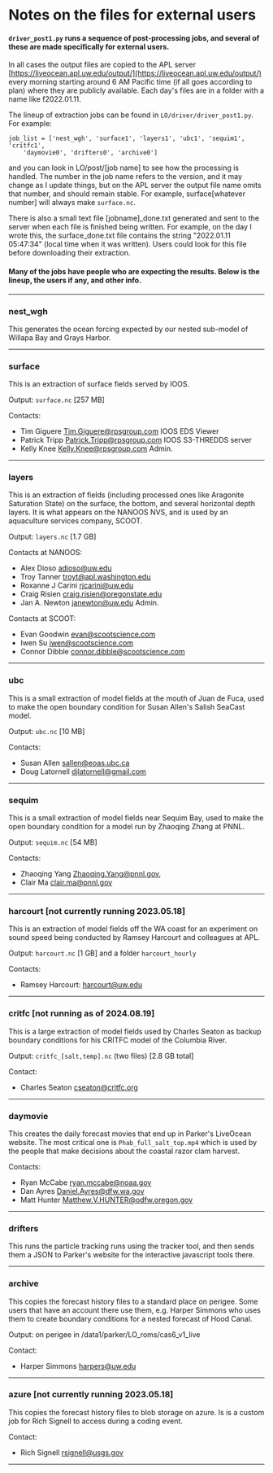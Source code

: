# Notes on the files for external users

#### `driver_post1.py` runs a sequence of post-processing jobs, and several of these are made specifically for external users.

In all cases the output files are copied to the APL server [https://liveocean.apl.uw.edu/output/](https://liveocean.apl.uw.edu/output/) every morning starting around 6 AM Pacific time (if all goes according to plan) where they are publicly available.  Each day's files are in a folder with a name like f2022.01.11.

The lineup of extraction jobs can be found in `LO/driver/driver_post1.py`.  For example:
```
job_list = ['nest_wgh', 'surface1', 'layers1', 'ubc1', 'sequim1', 'critfc1',
    'daymovie0', 'drifters0', 'archive0']
```
and you can look in LO/post/[job name] to see how the processing is handled.  The number in the job name refers to the version, and it may change as I update things, but on the APL server the output file name omits that number, and should remain stable.  For example, surface[whatever number] will always make `surface.nc`.

There is also a small text file [jobname]_done.txt generated and sent to the server when each file is finished being written.  For example, on the day I wrote this, the surface_done.txt file contains the string "2022.01.11 05:47:34" (local time when it was written).  Users could look for this file before downloading their extraction.

#### Many of the jobs have people who are expecting the results. Below is the lineup, the users if any, and other info.

---

### nest_wgh

This generates the ocean forcing expected by our nested sub-model of Willapa Bay and Grays Harbor.

---

### surface

This is an extraction of surface fields served by IOOS.

Output: `surface.nc` [257 MB]

Contacts:
- Tim Giguere <Tim.Giguere@rpsgroup.com> IOOS EDS Viewer
- Patrick Tripp <Patrick.Tripp@rpsgroup.com> IOOS S3-THREDDS server
- Kelly Knee <Kelly.Knee@rpsgroup.com> Admin.

---

### layers

This is an extraction of fields (including processed ones like Aragonite Saturation State) on the surface, the bottom, and several horizontal depth layers. It is what appears on the NANOOS NVS, and is used by an aquaculture services company, SCOOT.

Output: `layers.nc` [1.7 GB]

Contacts at NANOOS:
- Alex Dioso <adioso@uw.edu>
- Troy Tanner <troyt@apl.washington.edu>
- Roxanne J Carini <rjcarini@uw.edu>
- Craig Risien <craig.risien@oregonstate.edu>
- Jan A. Newton <janewton@uw.edu> Admin.

Contacts at SCOOT:
- Evan Goodwin <evan@scootscience.com>
- Iwen Su <iwen@scootscience.com>
- Connor Dibble <connor.dibble@scootscience.com>

---

### ubc

This is a small extraction of model fields at the mouth of Juan de Fuca, used to make the open boundary condition for Susan Allen's Salish SeaCast model.

Output: `ubc.nc` [10 MB]

Contacts:
- Susan Allen <sallen@eoas.ubc.ca>
- Doug Latornell <djlatornell@gmail.com>

---

### sequim

This is a small extraction of model fields near Sequim Bay, used to make the open boundary condition for a model run by Zhaoqing Zhang at PNNL.

Output: `sequim.nc` [54 MB]

Contacts:
- Zhaoqing Yang <Zhaoqing.Yang@pnnl.gov>,
- Clair Ma <clair.ma@pnnl.gov>

---

### harcourt [not currently running 2023.05.18]

This is an extraction of model fields off the WA coast for an experiment on sound speed being conducted by Ramsey Harcourt and colleagues at APL.

Output: `harcourt.nc` [1 GB] and a folder `harcourt_hourly`

Contacts:
- Ramsey Harcourt: <harcourt@uw.edu>

---

### critfc [not running as of 2024.08.19]

This is a large extraction of model fields used by Charles Seaton as backup boundary conditions for his CRITFC model of the Columbia River.

Output: `critfc_[salt,temp].nc` (two files) [2.8 GB total]

Contact:
- Charles Seaton <cseaton@critfc.org>

---

### daymovie

This creates the daily forecast movies that end up in Parker's LiveOcean website. The most critical one is `Phab_full_salt_top.mp4` which is used by the people that make decisions about the coastal razor clam harvest.

Contacts:
- Ryan McCabe <ryan.mccabe@noaa.gov>
- Dan Ayres <Daniel.Ayres@dfw.wa.gov>
- Matt Hunter <Matthew.V.HUNTER@odfw.oregon.gov>

---

### drifters

This runs the particle tracking runs using the tracker tool, and then sends them a JSON to Parker's website for the interactive javascript tools there.

---

### archive

This copies the forecast history files to a standard place on perigee. Some users that have an account there use them, e.g. Harper Simmons who uses them to create boundary conditions for a nested forecast of Hood Canal.

Output: on perigee in /data1/parker/LO_roms/cas6_v1_live

Contact:
- Harper Simmons <harpers@uw.edu>

---

### azure [not currently running 2023.05.18]

This copies the forecast history files to blob storage on azure. Is is a custom job for Rich Signell to access during a coding event.

Contact:
- Rich Signell <rsignell@usgs.gov>

---
